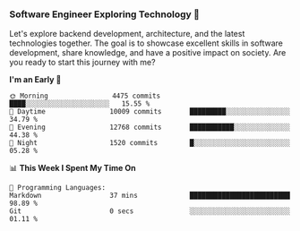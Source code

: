 ### Software Engineer Exploring Technology 🚀 

Let's explore backend development, architecture, and the latest technologies together. The goal is to showcase excellent skills in software development, share knowledge, and have a positive impact on society. Are you ready to start this journey with me?

<!--START_SECTION:waka-->
**I'm an Early 🐤** 

```text
🌞 Morning                4475 commits        ████░░░░░░░░░░░░░░░░░░░░░   15.55 % 
🌆 Daytime                10009 commits       █████████░░░░░░░░░░░░░░░░   34.79 % 
🌃 Evening                12768 commits       ███████████░░░░░░░░░░░░░░   44.38 % 
🌙 Night                  1520 commits        █░░░░░░░░░░░░░░░░░░░░░░░░   05.28 % 
```


📊 **This Week I Spent My Time On** 

```text
💬 Programming Languages: 
Markdown                 37 mins             █████████████████████████   98.89 % 
Git                      0 secs              ░░░░░░░░░░░░░░░░░░░░░░░░░   01.11 % 
```


<!--END_SECTION:waka-->
